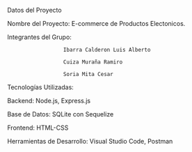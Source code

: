 Datos del Proyecto

Nombre del Proyecto: E-commerce de Productos Electonicos.

Integrantes del Grupo:

                      Ibarra Calderon Luis Alberto

                      Cuiza Muraña Ramiro

                      Soria Mita Cesar       

Tecnologías Utilizadas:

Backend: Node.js, Express.js

Base de Datos: SQLite con Sequelize

Frontend: HTML-CSS

Herramientas de Desarrollo: Visual Studio Code, Postman

